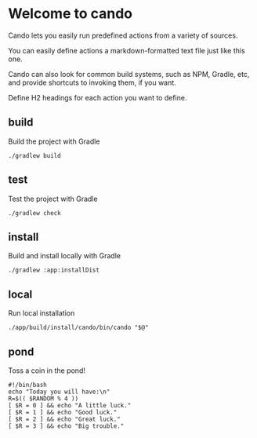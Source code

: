 
# Welcome to cando

Cando lets you easily run predefined actions from a variety of sources.

You can easily define actions a markdown-formatted text file just like this one.

Cando can also look for common build systems, such as NPM, Gradle, etc, and provide shortcuts to invoking them, if you want.

Define H2 headings for each action you want to define.

## build

Build the project with Gradle

    ./gradlew build

## test

Test the project with Gradle

    ./gradlew check

## install

Build and install locally with Gradle

    ./gradlew :app:installDist

## local

Run local installation

    ./app/build/install/cando/bin/cando "$@"

## pond

Toss a coin in the pond!

    #!/bin/bash
    echo "Today you will have:\n"
    R=$(( $RANDOM % 4 ))
    [ $R = 0 ] && echo "A little luck."
    [ $R = 1 ] && echo "Good luck."
    [ $R = 2 ] && echo "Great luck."
    [ $R = 3 ] && echo "Big trouble."